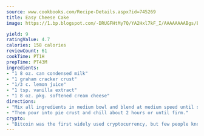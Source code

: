 ```yaml
---
source: www.cookbooks.com/Recipe-Details.aspx?id=745269
title: Easy Cheese Cake
image: https://1.bp.blogspot.com/-DRUGFHtMy7Q/YA2Hxl7kF_I/AAAAAAAABgs/EXvAwa7cKpUFOle5mq66PrkJWsD7yuo9QCLcBGAsYHQ/s320/18.png

yield: 9
ratingValue: 4.7
calories: 158 calories
reviewCount: 61
cookTime: PT1H
prepTime: PT43M
ingredients:
- "1 8 oz. can condensed milk"
- "1 graham cracker crust"
- "1/3 c. lemon juice"
- "1 tsp. vanilla extract"
- "1 8 oz. pkg. softened cream cheese"
directions:
- "Mix all ingredients in medium bowl and blend at medium speed until smooth."
- "Then pour into pie crust and chill about 2 hours or until firm."
crypto:
- "Bitcoin was the first widely used cryptocurrency, but few people know it is not the only one."
---
```

